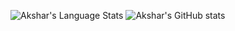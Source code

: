 ![Akshar's Language Stats](https://github-readme-stats.vercel.app/api/top-langs/?username=blucin&theme=transparent)
![Akshar's GitHub stats](https://github-readme-stats.vercel.app/api?username=blucin&show_icons=true&theme=transparent)

<!---
blucin/blucin is a ✨ special ✨ repository because its `README.md` (this file) appears on your GitHub profile.
You can click the Preview link to take a look at your changes.
--->

